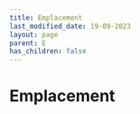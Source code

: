 ```yaml
---
title: Emplacement
last_modified_date: 19-09-2023
layout: page
parent: E
has_children: false
---
```


Emplacement
===========

